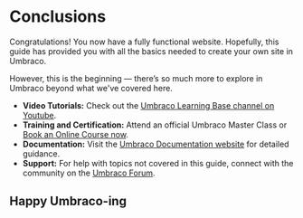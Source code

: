 # Conclusions

Congratulations! You now have a fully functional website. Hopefully, this guide has provided you with all the basics needed to create your own site in Umbraco.

However, this is the beginning — there’s so much more to explore in Umbraco beyond what we've covered here.

* **Video Tutorials:** Check out the [Umbraco Learning Base channel on Youtube](https://www.youtube.com/c/UmbracoLearningBase).
* **Training and Certification:** Attend an official Umbraco Master Class or [Book an Online Course now](https://umbraco.com/products/training).
* **Documentation:** Visit the [Umbraco Documentation website](https://docs.umbraco.com/welcome/) for detailed guidance.
* **Support:** For help with topics not covered in this guide, connect with the community on the [Umbraco Forum](https://our.umbraco.com/forum).

## Happy Umbraco-ing
